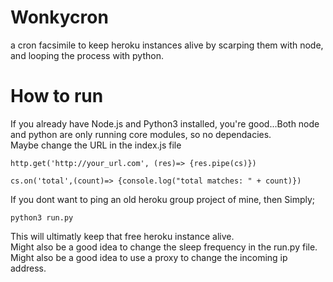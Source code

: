 # Wonkycron
a cron facsimile to keep heroku instances alive by scarping them with node, and looping the process with python.

# How to run
If you already have Node.js and Python3 installed, you're good...Both node and python are only running core modules, so no dependacies.
\
Maybe change the URL in the index.js file
```
http.get('http://your_url.com', (res)=> {res.pipe(cs)})

cs.on('total',(count)=> {console.log("total matches: " + count)})
```
If you dont want to ping an old heroku group project of mine, then Simply;
```
python3 run.py
```
This will ultimatly keep that free heroku instance alive.
\
Might also be a good idea to change the sleep frequency in the run.py file.
\
Might also be a good idea to use a proxy to change the incoming ip address.